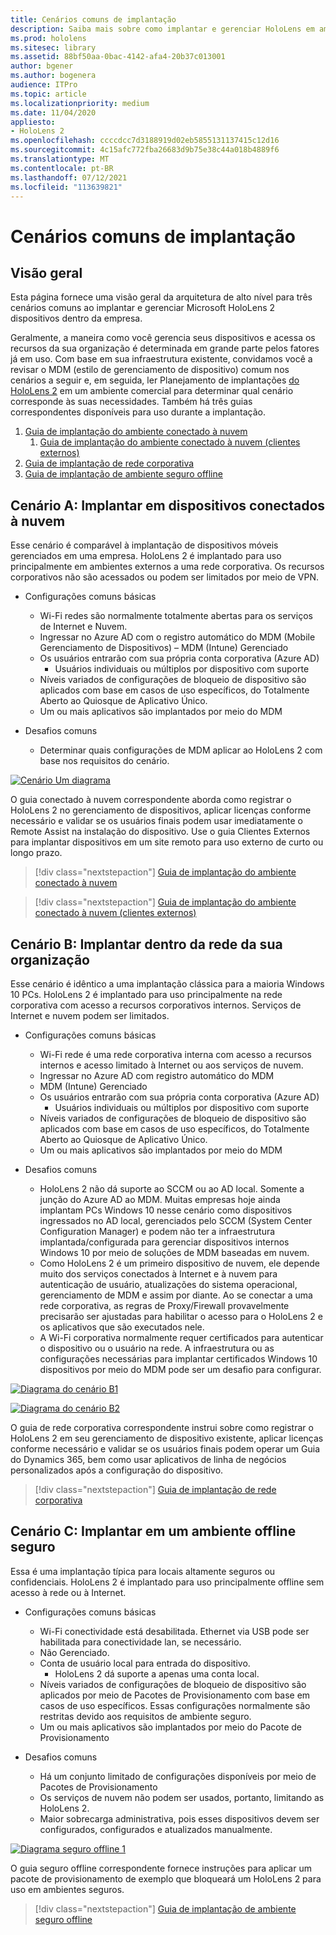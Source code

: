 ```yaml
---
title: Cenários comuns de implantação
description: Saiba mais sobre como implantar e gerenciar HoloLens em ambientes corporativos, incluindo infraestrutura, Azure Active Directory e gerenciamento de dispositivo móvel.
ms.prod: hololens
ms.sitesec: library
ms.assetid: 88bf50aa-0bac-4142-afa4-20b37c013001
author: bgener
ms.author: bogenera
audience: ITPro
ms.topic: article
ms.localizationpriority: medium
ms.date: 11/04/2020
appliesto:
- HoloLens 2
ms.openlocfilehash: ccccdcc7d3188919d02eb5855131137415c12d16
ms.sourcegitcommit: 4c15afc772fba26683d9b75e38c44a018b4889f6
ms.translationtype: MT
ms.contentlocale: pt-BR
ms.lasthandoff: 07/12/2021
ms.locfileid: "113639821"
---
```

# <a name="common-deployment-scenarios"></a>Cenários comuns de implantação

## <a name="overview"></a>Visão geral

Esta página fornece uma visão geral da arquitetura de alto nível para três cenários comuns ao implantar e gerenciar Microsoft HoloLens 2 dispositivos dentro da empresa.

Geralmente, a maneira como você gerencia seus dispositivos e acessa os recursos da sua organização é determinada em grande parte pelos fatores já em uso. Com base em sua infraestrutura existente, convidamos você a revisar o MDM (estilo de gerenciamento de dispositivo) comum nos cenários a seguir e, em seguida, ler Planejamento de implantações [do HoloLens 2](hololens-core-components.md) em um ambiente comercial para determinar qual cenário corresponde às suas necessidades. Também há três guias correspondentes disponíveis para uso durante a implantação.


 1. [Guia de implantação do ambiente conectado à nuvem](hololens2-cloud-connected-overview.md)
     1. [Guia de implantação do ambiente conectado à nuvem (clientes externos)](hololens2-deployment-guide.md)
 1. [Guia de implantação de rede corporativa](hololens2-corp-connected-overview.md)
 1. [Guia de implantação de ambiente seguro offline](hololens-common-scenarios-offline-secure.md)

## <a name="scenario-a-deploy-to-cloud-connected-devices"></a>Cenário A: Implantar em dispositivos conectados à nuvem

Esse cenário é comparável à implantação de dispositivos móveis gerenciados em uma empresa. HoloLens 2 é implantado para uso principalmente em ambientes externos a uma rede corporativa. Os recursos corporativos não são acessados ou podem ser limitados por meio de VPN. 
 * Configurações comuns básicas
   * Wi-Fi redes são normalmente totalmente abertas para os serviços de Internet e Nuvem.
   * Ingressar no Azure AD com o registro automático do MDM (Mobile Gerenciamento de Dispositivos) – MDM (Intune) Gerenciado
   * Os usuários entrarão com sua própria conta corporativa (Azure AD)
     * Usuários individuais ou múltiplos por dispositivo com suporte
   * Níveis variados de configurações de bloqueio de dispositivo são aplicados com base em casos de uso específicos, do Totalmente Aberto ao Quiosque de Aplicativo Único.
   * Um ou mais aplicativos são implantados por meio do MDM

* Desafios comuns
   * Determinar quais configurações de MDM aplicar ao HoloLens 2 com base nos requisitos do cenário.

[![Cenário Um diagrama ](images/deployment-guides-revised-scenario-a.png)](images/deployment-guides-revised-scenario-a.png#lightbox)

O guia conectado à nuvem correspondente aborda como registrar o HoloLens 2 no gerenciamento de dispositivos, aplicar licenças conforme necessário e validar se os usuários finais podem usar imediatamente o Remote Assist na instalação do dispositivo. Use o guia Clientes Externos para implantar dispositivos em um site remoto para uso externo de curto ou longo prazo.

> [!div class="nextstepaction"]
> [Guia de implantação do ambiente conectado à nuvem](hololens2-cloud-connected-overview.md)

> [!div class="nextstepaction"]
> [Guia de implantação do ambiente conectado à nuvem (clientes externos)](hololens2-deployment-guide.md)

## <a name="scenario-b-deploy-inside-your-organizations-network"></a>Cenário B: Implantar dentro da rede da sua organização

Esse cenário é idêntico a uma implantação clássica para a maioria Windows 10 PCs. HoloLens 2 é implantado para uso principalmente na rede corporativa com acesso a recursos corporativos internos. Serviços de Internet e nuvem podem ser limitados. 

 * Configurações comuns básicas
   * Wi-Fi rede é uma rede corporativa interna com acesso a recursos internos e acesso limitado à Internet ou aos serviços de nuvem.
   * Ingressar no Azure AD com registro automático do MDM
   * MDM (Intune) Gerenciado
   * Os usuários entrarão com sua própria conta corporativa (Azure AD)
     * Usuários individuais ou múltiplos por dispositivo com suporte
   * Níveis variados de configurações de bloqueio de dispositivo são aplicados com base em casos de uso específicos, do Totalmente Aberto ao Quiosque de Aplicativo Único.
   * Um ou mais aplicativos são implantados por meio do MDM

 * Desafios comuns
   * HoloLens 2 não dá suporte ao SCCM ou ao AD local. Somente a junção do Azure AD ao MDM. Muitas empresas hoje ainda implantam PCs Windows 10 nesse cenário como dispositivos ingressados no AD local, gerenciados pelo SCCM (System Center Configuration Manager) e podem não ter a infraestrutura implantada/configurada para gerenciar dispositivos internos Windows 10 por meio de soluções de MDM baseadas em nuvem.
   * Como HoloLens 2 é um primeiro dispositivo de nuvem, ele depende muito dos serviços conectados à Internet e à nuvem para autenticação de usuário, atualizações do sistema operacional, gerenciamento de MDM e assim por diante. Ao se conectar a uma rede corporativa, as regras de Proxy/Firewall provavelmente precisarão ser ajustadas para habilitar o acesso para o HoloLens 2 e os aplicativos que são executados nele.
   * A Wi-Fi corporativa normalmente requer certificados para autenticar o dispositivo ou o usuário na rede. A infraestrutura ou as configurações necessárias para implantar certificados Windows 10 dispositivos por meio do MDM pode ser um desafio para configurar.

[![Diagrama do cenário B1 ](images/deployment-guides-revised-scenario-b-01-1.png)](images/deployment-guides-revised-scenario-b-01-1.png#lightbox)

[![Diagrama do cenário B2 ](images/deployment-guides-revised-scenario-b-02-1.png)](images/deployment-guides-revised-scenario-b-02-1.png#lightbox)

O guia de rede corporativa correspondente instrui sobre como registrar o HoloLens 2 em seu gerenciamento de dispositivo existente, aplicar licenças conforme necessário e validar se os usuários finais podem operar um Guia do Dynamics 365, bem como usar aplicativos de linha de negócios personalizados após a configuração do dispositivo.

> [!div class="nextstepaction"]
> [Guia de implantação de rede corporativa](hololens2-corp-connected-overview.md)

## <a name="scenario-c-deploy-in-secure-offline-environment"></a>Cenário C: Implantar em um ambiente offline seguro

Essa é uma implantação típica para locais altamente seguros ou confidenciais. HoloLens 2 é implantado para uso principalmente offline sem acesso à rede ou à Internet. 
 * Configurações comuns básicas
   * Wi-Fi conectividade está desabilitada. Ethernet via USB pode ser habilitada para conectividade lan, se necessário.
   * Não Gerenciado.
   * Conta de usuário local para entrada do dispositivo.
     * HoloLens 2 dá suporte a apenas uma conta local.
   * Níveis variados de configurações de bloqueio de dispositivo são aplicados por meio de Pacotes de Provisionamento com base em casos de uso específicos. Essas configurações normalmente são restritas devido aos requisitos de ambiente seguro.
   * Um ou mais aplicativos são implantados por meio do Pacote de Provisionamento

 * Desafios comuns
   * Há um conjunto limitado de configurações disponíveis por meio de Pacotes de Provisionamento
   * Os serviços de nuvem não podem ser usados, portanto, limitando as HoloLens 2.
   * Maior sobrecarga administrativa, pois esses dispositivos devem ser configurados, configurados e atualizados manualmente.

[![Diagrama seguro offline 1 ](images/deployment-guides-revised-scenario-c-01.png)](images/deployment-guides-revised-scenario-c-01.png#lightbox)

O guia seguro offline correspondente fornece instruções para aplicar um pacote de provisionamento de exemplo que bloqueará um HoloLens 2 para uso em ambientes seguros.

> [!div class="nextstepaction"]
> [Guia de implantação de ambiente seguro offline](hololens-common-scenarios-offline-secure.md)


